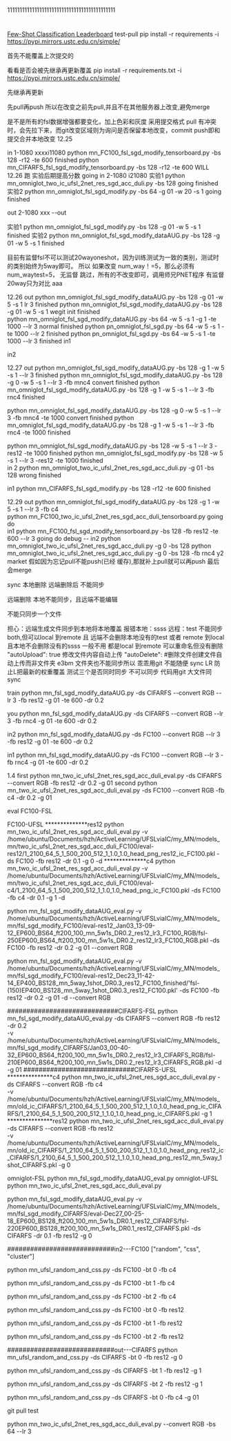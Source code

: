 11111111111111111111111111111111111111111111
#

[Few-Shot Classification Leaderboard](https://few-shot.yyliu.net/miniimagenet.html)
test-pull
pip install -r requirements   -i https://pypi.mirrors.ustc.edu.cn/simple/ 

首先不能覆盖上次提交的

看看是否会被先继承再更新覆盖
pip install -r requirements.txt   -i https://pypi.mirrors.ustc.edu.cn/simple/ 



先继承再更新 

先pull再push
  所以在改变之前先pull,并且不在其他服务器上改变,避免merge

  是不是所有的fsl数据增强都要变化，加上色彩和灰度
  采用提交格式
pull 有冲突时，会先拉下来，而git改变区域则为询问是否保留本地改变，commit push即和提交合并本地改变
12.25

  in 1-1080  xxxxi11080
  python mn_FC100_fsl_sgd_modify_tensorboard.py -bs 128 -r12 -te 600  finished
  python mn_CIFARFS_fsl_sgd_modify_tensorboard.py -bs 128 -r12 -te 600 WILL   12.26 跑  实验后期提高分数 going
  in 2-1080  i21080
  实验1
python mn_omniglot_two_ic_ufsl_2net_res_sgd_acc_duli.py -bs 128   going finished
  实验2
python mn_omniglot_fsl_sgd_modify.py -bs 64 -g 01 -w 20 -s 1     going    finished

  out 2-1080  xxx --out

  实验1
python mn_omniglot_fsl_sgd_modify.py -bs 128 -g 01 -w 5 -s 1  finished
  实验2 
python  mn_omniglot_fsl_sgd_modify_dataAUG.py -bs 128 -g 01 -w 5 -s 1   finished


目前有监督fsl不可以测试20wayoneshot，因为训练测试为一致的类别，测试时的类别始终为5way即可。
所以 如果改变 num_way！=5，那么必须有num_waytest=5，
无监督 跳过，所有的不改变即可，调用师兄PNET程序
有监督20way只为对比
aaa

12.26
out
python  mn_omniglot_fsl_sgd_modify_dataAUG.py -bs 128 -g 01 -w 5 -s 1 lr 3 finished
python  mn_omniglot_fsl_sgd_modify_dataAUG.py -bs 128 -g 01 -w 5 -s 1 wegit init   finished  
python  mn_omniglot_fsl_sgd_modify_dataAUG.py -bs 64  -w 5 -s 1 -g 1 -te 1000 --lr 3    normal  finished
python  pn_omniglot_fsl_sgd.py -bs 64  -w 5 -s 1 -te 1000 --lr 2   finished
python  pn_omniglot_fsl_sgd.py -bs 64  -w 5 -s 1 -te 1000 --lr 3    finished
in1

in2



12.27
  out
python  mn_omniglot_fsl_sgd_modify_dataAUG.py -bs 128 -g 1 -w 5 -s 1 --lr 3 finished
python  mn_omniglot_fsl_sgd_modify_dataAUG.py -bs 128 -g 0 -w 5 -s 1 --lr 3 -fb mnc4    convert  finished
python  mn_omniglot_fsl_sgd_modify_dataAUG.py -bs 128 -g 1 -w 5 -s 1 --lr 3 -fb rnc4   finished

python  mn_omniglot_fsl_sgd_modify_dataAUG.py -bs 128 -g 0 -w 5 -s 1 --lr 3 -fb mnc4  -te 1000  convert  finished
python  mn_omniglot_fsl_sgd_modify_dataAUG.py -bs 128 -g 1 -w 5 -s 1 --lr 3 -fb rnc4  -te 1000 finished

python  mn_omniglot_fsl_sgd_modify_dataAUG.py -bs 128  -w 5 -s 1 --lr 3 -res12  -te 1000 finished
python  mn_omniglot_fsl_sgd_modify.py -bs 128  -w 5 -s 1 --lr 3 -res12  -te 1000  finished  
in 2
python mn_omniglot_two_ic_ufsl_2net_res_sgd_acc_duli.py  -g 01 -bs 128 wrong finished


in1
 python mn_CIFARFS_fsl_sgd_modify.py -bs 128 -r12 -te 600  finished


12.29
out
python mn_omniglot_fsl_sgd_modify_dataAUG.py -bs 128 -g 1 -w 5 -s 1 --lr 3 -fb c4  
python mn_FC100_two_ic_ufsl_2net_res_sgd_acc_duli_tensorboard.py   going do  
in1
python mn_FC100_fsl_sgd_modify_tensorboard.py -bs 128 -fb res12 -te 600  --lr 3  going   do  debug --
in2
python mn_omniglot_two_ic_ufsl_2net_res_sgd_acc_duli.py  -g 0 -bs 128 
python mn_omniglot_two_ic_ufsl_2net_res_sgd_acc_duli.py  -g 0 -bs 128 -fb rnc4
y2 market
假如因为忘记pull不能push(已经 缓存),那就补上pull就可以再push 最后会merge


sync
本地删除 远端删除后  不能同步

远端删除 本地不能同步，且远端不能编辑

不能只同步一个文件

担心：远端生成文件同步到本地将本地覆盖
报错本地：ssss
远程：test 不能同步both,但可以local 到remote 且 远端不会删除本地没有的test
或者 remote 到local 且本地不会删除没有的ssss  一般不用 都是local 到remote
可以重命名但没有删除
"autoUpload": true 修改文件内容自动上传
"autoDelete": #删除文件创建文件自动上传而非文件夹
e3bm 文件夹也不能同步所以 乖乖用git
不能随便 sync LR 防止L把最新的权重覆盖
测试三个是否同时同步
不可以同步
代码用git
大文件同sync  

train
python mn_fsl_sgd_modify_dataAUG.py -ds CIFARFS --convert RGB  --lr 3 -fb res12 -g 01 -te 600 -dr 0.2

you
python mn_fsl_sgd_modify_dataAUG.py -ds CIFARFS --convert RGB  --lr 3 -fb rnc4 -g 01 -te 600 -dr 0.2

in2
python mn_fsl_sgd_modify_dataAUG.py -ds FC100 --convert RGB  --lr 3 -fb res12 -g 01 -te 600 -dr 0.2

in1
python mn_fsl_sgd_modify_dataAUG.py -ds FC100 --convert RGB  --lr 3 -fb rnc4 -g 01 -te 600 -dr 0.2



1.4
first
python mn_two_ic_ufsl_2net_res_sgd_acc_duli_eval.py -ds CIFARFS --convert RGB -fb res12 -dr 0.2 -g 01 
second
python mn_two_ic_ufsl_2net_res_sgd_acc_duli_eval.py -ds FC100 --convert RGB -fb c4 -dr 0.2 -g 01

eval
FC100-FSL

FC100-UFSL
**************res12
python mn_two_ic_ufsl_2net_res_sgd_acc_duli_eval.py -v /home/ubuntu/Documents/hzh/ActiveLearning/UFSLviaIC/my_MN/models_mn/two_ic_ufsl_2net_res_sgd_acc_duli_FC100/eval-res12/1_2100_64_5_1_500_200_512_1_1.0_1.0_head_png_res12_ic_FC100.pkl -ds FC100 -fb res12 -dr 0.1 -g 0 -d
**************c4
python mn_two_ic_ufsl_2net_res_sgd_acc_duli_eval.py -v /home/ubuntu/Documents/hzh/ActiveLearning/UFSLviaIC/my_MN/models_mn/two_ic_ufsl_2net_res_sgd_acc_duli_FC100/eval-c4/1_2100_64_5_1_500_200_512_1_1.0_1.0_head_png_ic_FC100.pkl -ds FC100 -fb c4 -dr 0.1 -g 1 -d

python mn_fsl_sgd_modify_dataAUG_eval.py -v /home/ubuntu/Documents/hzh/ActiveLearning/UFSLviaIC/my_MN/models_mn/fsl_sgd_modify_FC100/eval-res12_Jan03_13-09-12_EP600_BS64_ft200_100_mn_5w1s_DR0.2_res12_lr3_FC100_RGB/fsl-250EP600_BS64_ft200_100_mn_5w1s_DR0.2_res12_lr3_FC100_RGB.pkl -ds FC100 -fb res12 -dr 0.2 -g 01 --convert RGB

python mn_fsl_sgd_modify_dataAUG_eval.py -v /home/ubuntu/Documents/hzh/ActiveLearning/UFSLviaIC/my_MN/models_mn/fsl_sgd_modify_FC100/eval-res12_Dec23_11-42-14_EP400_BS128_mn_5way_1shot_DR0.3_res12_FC100_finished/'fsl-(150)EP400_BS128_mn_5way_1shot_DR0.3_res12_FC100.pkl' -ds FC100 -fb res12 -dr 0.2 -g 01 -d --convert RGB



#############################CIFARFS-FSL
python mn_fsl_sgd_modify_dataAUG_eval.py -ds CIFARFS --convert RGB -fb res12 -dr 0.2 \
  -v /home/ubuntu/Documents/hzh/ActiveLearning/UFSLviaIC/my_MN/models_mn/fsl_sgd_modify_CIFARFS/Jan03_00-40-32_EP600_BS64_ft200_100_mn_5w1s_DR0.2_res12_lr3_CIFARFS_RGB/fsl-210EP600_BS64_ft200_100_mn_5w1s_DR0.2_res12_lr3_CIFARFS_RGB.pkl -d -g 01
#############################CIFARFS-UFSL
***************c4
python mn_two_ic_ufsl_2net_res_sgd_acc_duli_eval.py -ds CIFARFS --convert RGB -fb c4\
  -v /home/ubuntu/Documents/hzh/ActiveLearning/UFSLviaIC/my_MN/models_mn/old_ic_CIFARFS/1_2100_64_5_1_500_200_512_1_1.0_1.0_head_png_ic_CIFARFS/1_2100_64_5_1_500_200_512_1_1.0_1.0_head_png_ic_CIFARFS.pkl  -g 1
***************res12
python mn_two_ic_ufsl_2net_res_sgd_acc_duli_eval.py -ds CIFARFS --convert RGB -fb res12\
  -v /home/ubuntu/Documents/hzh/ActiveLearning/UFSLviaIC/my_MN/models_mn/old_ic_CIFARFS/1_2100_64_5_1_500_200_512_1_1.0_1.0_head_png_res12_ic_CIFARFS/1_2100_64_5_1_500_200_512_1_1.0_1.0_head_png_res12_mn_5way_1shot_CIFARFS.pkl  -g 0 


omniglot-FSL
python mn_fsl_sgd_modify_dataAUG_eval.py 
omniglot-UFSL
python mn_two_ic_ufsl_2net_res_sgd_acc_duli_eval.py

python mn_fsl_sgd_modify_dataAUG_eval.py -v /home/ubuntu/Documents/hzh/ActiveLearning/UFSLviaIC/my_MN/models_mn/fsl_sgd_modify_CIFARFS/eval-Dec27_00-25-18_EP600_BS128_ft200_100_mn_5w1s_DR0.1_res12_CIFARFS/fsl-220EP600_BS128_ft200_100_mn_5w1s_DR0.1_res12_CIFARFS.pkl -ds CIFARFS -dr 0.1 -fb res12 -g 0

############################in2---FC100   ["random", "css", "cluster"]

python mn_ufsl_random_and_css.py  -ds FC100 -bt 0 -fb c4

python mn_ufsl_random_and_css.py  -ds FC100 -bt 1 -fb c4

python mn_ufsl_random_and_css.py  -ds FC100 -bt 2 -fb c4

python mn_ufsl_random_and_css.py  -ds FC100 -bt 0 -fb res12

python mn_ufsl_random_and_css.py  -ds FC100 -bt 1 -fb res12

python mn_ufsl_random_and_css.py  -ds FC100 -bt 2 -fb res12

############################out---CIFARFS
python mn_ufsl_random_and_css.py  -ds CIFARFS -bt 0 -fb res12 -g 0

python mn_ufsl_random_and_css.py  -ds CIFARFS -bt 1 -fb res12 -g 1 

python mn_ufsl_random_and_css.py  -ds CIFARFS -bt 2 -fb res12 -g 1

python mn_ufsl_random_and_css.py  -ds CIFARFS -bt 0 -fb c4 -g 01

git pull test

python mn_two_ic_ufsl_2net_res_sgd_acc_duli_eval.py --convert RGB -bs 64 --lr 3 



